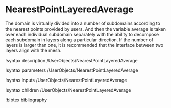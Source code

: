 # NearestPointLayeredAverage

The domain is virtually divided into a number of subdomains according to the
nearest points provided by users. And then the variable average
is taken over each individual subdomain separately with the ability to decompose
each subdomain in layers along a particular direction. If the number of layers is
larger than one, it is recommended that the interface between two layers align
with the mesh.

!syntax description /UserObjects/NearestPointLayeredAverage

!syntax parameters /UserObjects/NearestPointLayeredAverage

!syntax inputs /UserObjects/NearestPointLayeredAverage

!syntax children /UserObjects/NearestPointLayeredAverage

!bibtex bibliography
